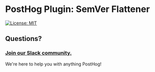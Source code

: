 # PostHog Plugin: SemVer Flattener

[![License: MIT](https://img.shields.io/badge/License-MIT-red.svg?style=flat-square)](https://opensource.org/licenses/MIT)



## Questions?

### [Join our Slack community.](https://join.slack.com/t/posthogusers/shared_invite/enQtOTY0MzU5NjAwMDY3LTc2MWQ0OTZlNjhkODk3ZDI3NDVjMDE1YjgxY2I4ZjI4MzJhZmVmNjJkN2NmMGJmMzc2N2U3Yjc3ZjI5NGFlZDQ)

We're here to help you with anything PostHog!
